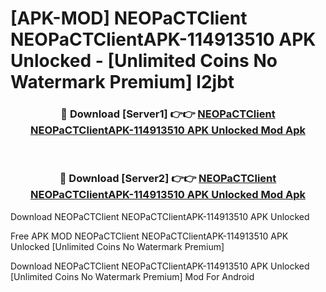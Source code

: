 # [APK-MOD] NEOPaCTClient NEOPaCTClientAPK-114913510 APK Unlocked - [Unlimited Coins No Watermark Premium] l2jbt



<div align="center">
<h3>🔴 Download [Server1] 👉👉 <a href="https://momento.my/?title=NEOPaCTClient_NEOPaCTClientAPK-114913510_APK_Unlocked">NEOPaCTClient NEOPaCTClientAPK-114913510 APK Unlocked Mod Apk</a></h3><br>

<h3>🔴 Download [Server2] 👉👉 <a href="https://momento.my/?title=NEOPaCTClient_NEOPaCTClientAPK-114913510_APK_Unlocked">NEOPaCTClient NEOPaCTClientAPK-114913510 APK Unlocked Mod Apk</a></h3>
</div>



Download NEOPaCTClient NEOPaCTClientAPK-114913510 APK Unlocked 

Free APK MOD NEOPaCTClient NEOPaCTClientAPK-114913510 APK Unlocked [Unlimited Coins No Watermark Premium]

Download NEOPaCTClient NEOPaCTClientAPK-114913510 APK Unlocked [Unlimited Coins No Watermark Premium] Mod For Android
